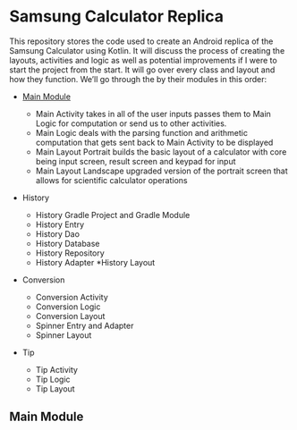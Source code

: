 # Samsung Calculator Replica #

This repository stores the code used to create an Android replica of the Samsung Calculator using Kotlin. It will discuss the process of creating the layouts, activities and logic as well as potential improvements if I were to start the project from the start. It will go over every class and layout and how they function. We’ll go through the by their modules in this order:

*   [Main Module](https://github.com/Sgrygorczuk/Android_Calculator/blob/master/docs/MainActivity.md/ "Main Module")

	* Main Activity takes in all of the user inputs passes them to Main Logic for computation or send us to other activities. 
	* Main Logic deals with the parsing function and arithmetic computation that gets sent back to Main Activity to be displayed
	* Main Layout Portrait builds the basic layout of a calculator with core being input screen, result screen and keypad for input
	* Main Layout Landscape upgraded version of the portrait screen that allows for scientific calculator operations
*   History
	* History Gradle Project and Gradle Module 
	* History Entry
	* History Dao
	* History Database 
	* History Repository
	* History Adapter
	*History Layout
*   Conversion 
	* Conversion Activity 
	* Conversion Logic
	* Conversion Layout
	* Spinner Entry and Adapter
	* Spinner Layout
*   Tip
	* Tip Activity 
	* Tip Logic
	* Tip Layout

## Main Module ##

